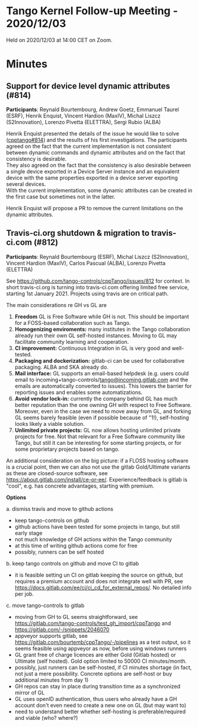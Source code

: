 # Tango Kernel Follow-up Meeting - 2020/12/03

Held on 2020/12/03 at 14:00 CET on Zoom.

# Minutes

## Support for device level dynamic attributes (#814)

**Participants**: Reynald Bourtembourg, Andrew Goetz, Emmanuel Taurel (ESRF), Henrik Enquist, Vincent Hardion (MaxIV), 
Michal Liszcz (S2Innovation), Lorenzo Pivetta (ELETTRA), Sergi Rubio (ALBA) 

Henrik Enquist presented the details of the issue he would like to solve ([cpptango#814](https://github.com/tango-controls/cpptango/issues/814)) 
and the results of his first investigations.
The participants agreed on the fact that the current implementation is not consistent between dynamic commands and 
dynamic attributes and on the fact that consistency is desirable.  
They also agreed on the fact that the consistency is also desirable between a single device exported in a Device Server instance 
and an equivalent device with the same properties exported in a device server exporting several devices.  
With the current implementation, some dynamic attributes can be created in the first case but sometimes not in the latter.

Henrik Enquist will propose a PR to remove the current limitations on the dynamic attributes.

## Travis-ci.org shutdown & migration to travis-ci.com (#812)

**Participants**:  Reynald Bourtembourg (ESRF), Michal Liszcz (S2Innovation), Vincent Hardion (MaxIV), Carlos Pascual (ALBA), Lorenzo Pivetta (ELETTRA)

See https://github.com/tango-controls/cppTango/issues/812 for context. In short travis-ci.org is turning into travis-ci.com offering limited free service, starting 1st January 2021. Projects using travis are on critical path.

The main considerations re GH vs GL are

1. **Freedom** GL is Free Software while GH is not. This should be important for a FOSS-based collaboration such as Tango.
2. **Homogenizing enviroments:** many institutes in the Tango collaboration already run their own GL self-hosted instances. Moving to GL may facilitate community learning and cooperation.
3. **CI improvement:** Continuous Integration in GL is very good and well-tested.
4. **Packaging and dockerization:** gitlab-ci can be used for collaborative packaging. ALBA and SKA already do.
5. **Mail interface:** GL supports an email-based helpdesk (e.g. users could email to incoming+tango-controls/tango@incoming.gitlab.com and the emails are automatically converted to issues). This lowers the barrier for reporting issues and enables some automatizations.
6. **Avoid vendor lock-in:** currently the company behind GL has much better reputation than the one owning GH with respect to Free Software. Moreover, even in the case we need to move away from GL, and forking GL seems barely feasible (even if possible because of "1!), self-hosting looks likely a viable solution.
7. **Unlimited private projects:** GL now allows hosting unlimited private projects for free. Not that relevant for a Free Software community like Tango, but still it can be interesting for some starting projects, or for some proprietary projects based on tango.

An additional consideration on the big picture: if a FLOSS hosting software is a crucial point, then we can also not use the gitlab Gold/Ultimate variants as these are closed-source software, see https://about.gitlab.com/install/ce-or-ee/. Experience/feedback is gitlab is "cool", e.g. has concrete advantages, starting with premium.

**Options**

a. dismiss travis and move to github actions
- keep tango-controls on github
- github actions have been tested for some projects in tango, but still early stage
- not much knowledge of GH actions within the Tango community
- at this time of writing github actions come for free
- possibly, runners can be self hosted

b. keep tango controls on github and move CI to gitlab
- it is feasible setting un CI on gitlab keeping the source on github, but requires a premium account and does not integrate well with PR, see https://docs.gitlab.com/ee/ci/ci_cd_for_external_repos/. No detailed info per job.

c. move tango-controls to gitlab
- moving from GH to GL seems straightforward, see https://gitlab.com/tango-controls/test_gh_import/cppTango and https://gitlab.com/-/snippets/2046070
- appveyor supports gitlab, see https://gitlab.com/bourtemb/cppTango/-/pipelines as a test output, so it seems feasible using appveyor as now, before using windows runners
- GL grant free of charge licences are either Gold (Gitlab hosted) or Ultimate (self hosted). Gold option limited to 50000 CI minutes/month.
- possibly, just runners can be self-hosted, if CI minutes shortage (in fact, not just a mere possibility. Concrete options are self-host or buy additional minutes from day 1)
- GH repos can stay in place during transition time as a synchronized mirror of GL
- GL uses openID authentication, thus users who already have a GH account don't even need to create a new one on GL (but may want to)
- need to understand better whether self-hosting is preferable/required and viable (who? where?)


   
